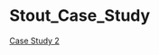 # Stout_Case_Study




<a href="https://htmlpreview.github.io/?https://github.com/EcholynYe/Stout_Case_Study/blob/main/case2/index.html" target="_blank">Case Study 2</a>
